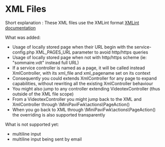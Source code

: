 # XML Files

Short explanation : 
These XML files use the XMLint format
[XMLint documentation](https://raw.githubusercontent.com/ludosevilla/minipaviCli/master/XMLint/XMLint-doc.pdf)


What was added:
- Usage of locally stored page when their URL begin with the service-config.php XML_PAGES_URL parameter to avoid http/https queries
- Usage of locally stored page when not with http/https scheme (ie: "sommaire.vdt" instead full URL)
- If a service controller is named as a page, it will be called instead XmlController, with its xml_file and xml_pagename set on its context
- Consequently you could extends XmlController for any page to expand capabilities, without rewriting all the existing XmlController behaviour
- You might also jump to any controller extending VideotexController (thus outside of the XML file scope)
- From a VideotexController you might jump back to the XML and XmlController through \MiniPaviFwk\actions\PageAction()
- When you go back to XML through \MiniPaviFwk\actions\PageAction() the overriding is also supported transparently


What is not supported yet:
- multiline input
- multiline input being sent by email
